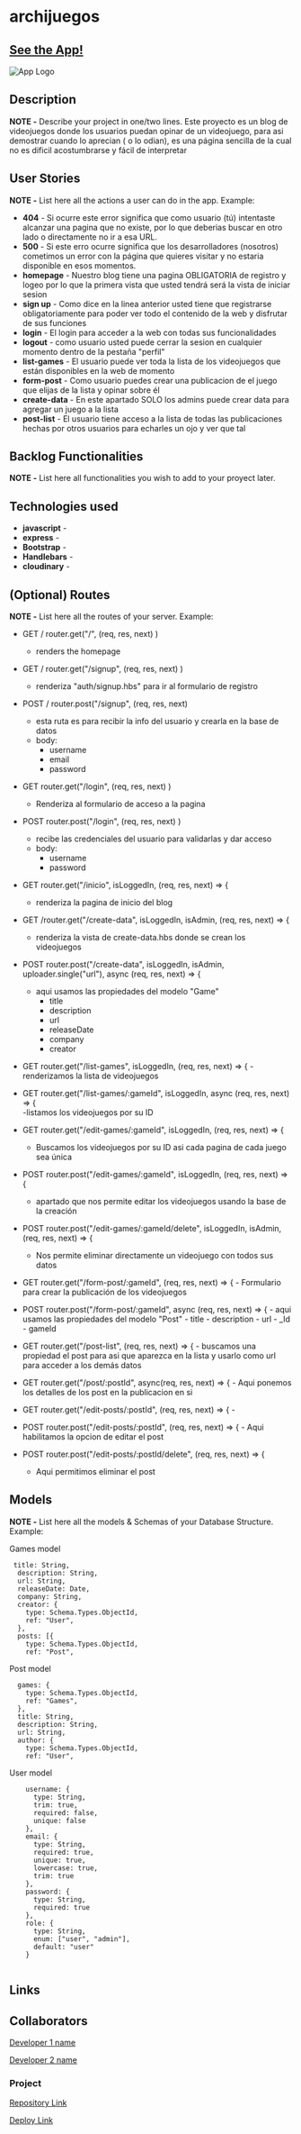 # archijuegos

## [See the App!](https://archijuegos.adaptable.app/)

![App Logo](https://github.com/Franromano130/archijuegos/assets/128600279/f9d84277-6d9b-4dab-9fb0-065723295a9e)


## Description

**NOTE -** Describe your project in one/two lines.
Este proyecto es un blog de videojuegos donde los usuarios puedan opinar de un videojuego, para asi demostrar cuando lo aprecian ( o lo odian), es una página sencilla de la cual no es dificil acostumbrarse y fácil de interpretar 
 
## User Stories

**NOTE -**  List here all the actions a user can do in the app. Example:

- **404** - Si ocurre este error significa que como usuario (tú) intentaste alcanzar una pagina que no existe, por lo que deberias buscar en otro lado o directamente no ir a esa URL. 
- **500** - Si este erro ocurre significa que los desarrolladores (nosotros) cometimos un error con la página que quieres visitar y no estaria disponible en esos momentos.
- **homepage** - Nuestro blog tiene una pagina OBLIGATORIA de registro y logeo por lo que la primera vista que usted tendrá será la vista de iniciar sesion
- **sign up** - Como dice en la linea anterior usted tiene que registrarse obligatoriamente para poder ver todo el contenido de la web  y disfrutar de sus funciones  
- **login** - El login para acceder a la web con todas sus funcionalidades 
- **logout** - como usuario usted puede cerrar la sesion en cualquier momento dentro de la pestaña "perfil"
- **list-games** - El usuario puede ver toda la lista de los videojuegos que están disponibles en la web de momento
- **form-post** - Como usuario puedes crear una publicacion de el juego que elijas de la lista y opinar sobre él
- **create-data** - En este apartado SOLO los admins puede crear data para agregar un juego a la lista 
- **post-list** - El usuario tiene acceso a la lista de todas las publicaciones hechas por otros usuarios para echarles un ojo y ver que tal

## Backlog Functionalities

**NOTE -** List here all functionalities you wish to add to your proyect later.

## Technologies used

- **javascript** -
- **express** -
- **Bootstrap** -
- **Handlebars** -
- **cloudinary** -


## (Optional) Routes

**NOTE -** List here all the routes of your server. Example:

- GET / router.get("/", (req, res, next) )
  - renders the homepage
- GET / router.get("/signup", (req, res, next) ) 
  - renderiza "auth/signup.hbs" para ir al formulario de registro
- POST / router.post("/signup", (req, res, next)
  - esta ruta es para recibir la info del usuario y crearla en la base de datos
  - body:
    - username
    - email
    - password
- GET router.get("/login", (req, res, next) ) 
  - Renderiza al formulario de acceso a la pagina
- POST router.post("/login", (req, res, next) ) 
  - recibe las credenciales del usuario para validarlas y dar acceso
  - body:
    - username
    - password

- GET router.get("/inicio", isLoggedIn, (req, res, next) => {
  -  renderiza la pagina de inicio del blog
- GET /router.get("/create-data", isLoggedIn, isAdmin, (req, res, next) => {
  - renderiza la vista de create-data.hbs donde se crean los videojuegos

- POST router.post("/create-data", isLoggedIn, isAdmin, uploader.single("url"), async (req, res, next) => {
   - aqui usamos las propiedades del modelo "Game"
      - title
      - description
      - url
      - releaseDate
      - company
      - creator
- GET router.get("/list-games", isLoggedIn, (req, res, next) => {
    -renderizamos la lista de videojuegos
- GET router.get("/list-games/:gameId", isLoggedIn, async (req, res, next) => {   
     -listamos los videojuegos por su ID 
- GET router.get("/edit-games/:gameId", isLoggedIn, (req, res, next) => {   
     -   Buscamos los videojuegos por su ID asi cada pagina de cada juego sea única 
- POST router.post("/edit-games/:gameId", isLoggedIn, (req, res, next) => {
     - apartado que nos permite editar los videojuegos usando la base de la creación
- POST router.post("/edit-games/:gameId/delete", isLoggedIn, isAdmin, (req, res, next) => {
     - Nos permite eliminar directamente un videojuego con todos sus datos
- GET router.get("/form-post/:gameId", (req, res, next) => {
      - Formulario para crear la publicación de los videojuegos
- POST router.post("/form-post/:gameId", async (req, res, next) => {
      - aqui usamos las propiedades del modelo "Post"
            - title
            - description
            - url
            - _Id
            - gameId
- GET router.get("/post-list", (req, res, next) => {
      - buscamos una propiedad el post para asi que aparezca en la lista y usarlo como url para acceder a los demás datos
- GET router.get("/post/:postId", async(req, res, next) => {
      - Aqui ponemos los detalles de los post en la publicacion en si
- GET router.get("/edit-posts/:postId", (req, res, next) => {
      -
- POST router.post("/edit-posts/:postId", (req, res, next) => {
      - Aqui habilitamos la opcion de editar el post
- POST router.post("/edit-posts/:postId/delete", (req, res, next) => {
     - Aqui permitimos eliminar el post




## Models

**NOTE -** List here all the models & Schemas of your Database Structure. Example: 

Games model
 
```
 title: String,
  description: String,
  url: String,
  releaseDate: Date,
  company: String,
  creator: {
    type: Schema.Types.ObjectId,
    ref: "User",
  },
  posts: [{
    type: Schema.Types.ObjectId,
    ref: "Post",
```

Post model

```
  games: {
    type: Schema.Types.ObjectId,
    ref: "Games",
  },
  title: String,
  description: String,
  url: String,
  author: {
    type: Schema.Types.ObjectId,
    ref: "User",
``` 

User model


```
    username: {
      type: String,
      trim: true, 
      required: false,
      unique: false
    },
    email: {
      type: String,
      required: true,
      unique: true,
      lowercase: true,
      trim: true
    },
    password: {
      type: String,
      required: true
    },
    role: {
      type: String,
      enum: ["user", "admin"],
      default: "user"
    }


``` 


## Links

## Collaborators

[Developer 1 name](https://github.com/alvaritohegon)

[Developer 2 name](https://github.com/Franromano130)

### Project

[Repository Link](https://github.com/Franromano130/archijuegos)

[Deploy Link](www.your-deploy-url-here.com)
